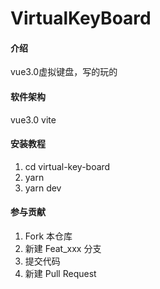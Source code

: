 # VirtualKeyBoard

#### 介绍
vue3.0虚拟键盘，写的玩的

#### 软件架构
vue3.0  vite 


#### 安装教程

1.  cd virtual-key-board
2.  yarn
3.  yarn dev


#### 参与贡献

1.  Fork 本仓库
2.  新建 Feat_xxx 分支
3.  提交代码
4.  新建 Pull Request

